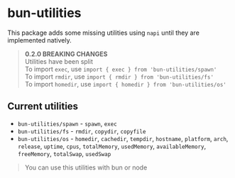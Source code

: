 # bun-utilities

This package adds some missing utilities using `napi` until they are implemented natively.

> **0.2.0 BREAKING CHANGES**  
> Utilities have been split    
> To import `exec`, use `import { exec } from 'bun-utilities/spawn'`  
> To import `rmdir`, use `import { rmdir } from 'bun-utilities/fs'`  
> To import `homedir`, use `import { homedir } from 'bun-utilities/os'`  

## Current utilities

* `bun-utilities/spawn` - `spawn`, `exec`
* `bun-utilities/fs` - `rmdir`, `copydir`, `copyfile`
* `bun-utilities/os` - `homedir`, `cachedir`, `tempdir`, `hostname`, `platform`, `arch`, `release`, `uptime`, `cpus`, `totalMemory`, `usedMemory`, `availableMemory`, `freeMemory`, `totalSwap`, `usedSwap`

> You can use this utilities with bun or node
